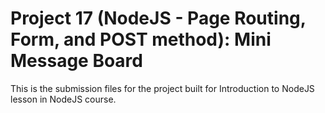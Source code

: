 # Project 17 (NodeJS - Page Routing, Form, and POST method): Mini Message Board

This is the submission files for the project built for Introduction to NodeJS lesson in NodeJS course.
